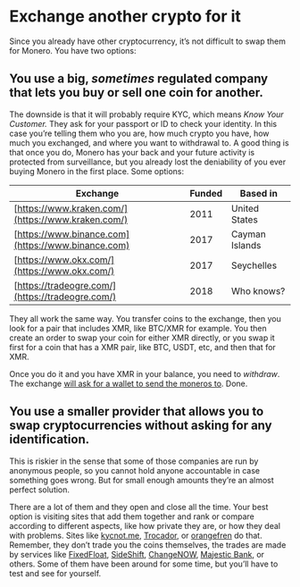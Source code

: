 # Exchange another crypto for it

Since you already have other cryptocurrency, it’s not difficult to swap them for Monero. You have two options:

## You use a big, _sometimes_ regulated company that lets you buy or sell one coin for another.

The downside is that it will probably require KYC, which means _Know Your Customer._ They ask for your passport or ID to check your identity. In this case you’re telling them who you are, how much crypto you have, how much you exchanged, and where you want to withdrawal to. A good thing is that once you do, Monero has your back and your future activity is protected from surveillance, but you already lost the deniability of you ever buying Monero in the first place. Some options:

|Exchange|Funded|Based in|
|---|---|---|
|[https://www.kraken.com/](https://www.kraken.com/)|2011|United States|
|[https://www.binance.com](https://www.binance.com)|2017|Cayman Islands|
|[https://www.okx.com/](https://www.okx.com/)|2017|Seychelles|
|[https://tradeogre.com/](https://tradeogre.com/)|2018|Who knows?|

They all work the same way. You transfer coins to the exchange, then you look for a pair that includes XMR, like BTC/XMR for example. You then create an order to swap your coin for either XMR directly, or you swap it first for a coin that has a XMR pair, like BTC, USDT, etc, and then that for XMR.

Once you do it and you have XMR in your balance, you need to _withdraw_. The exchange [will ask for a wallet to send the moneros to](https://www.notion.so/Receive-64a85a124c9849668aaaa46dc509be92?pvs=21). Done.

## You use a smaller provider that allows you to swap cryptocurrencies without asking for any identification.

This is riskier in the sense that some of those companies are run by anonymous people, so you cannot hold anyone accountable in case something goes wrong. But for small enough amounts they’re an almost perfect solution.

There are a lot of them and they open and close all the time. Your best option is visiting sites that add them together and rank or compare according to different aspects, like how private they are, or how they deal with problems. Sites like [kycnot.me](https://kycnot.me/), [Trocador](https://trocador.app/), or [orangefren](https://orangefren.com/) do that. Remember, they don’t trade you the coins themselves, the trades are made by services like [FixedFloat](https://fixedfloat.com/), [SideShift](https://sideshift.ai/), [ChangeNOW](https://changenow.io/), [Majestic Bank](https://majesticbank.sc/), or others. Some of them have been around for some time, but you’ll have to test and see for yourself.
